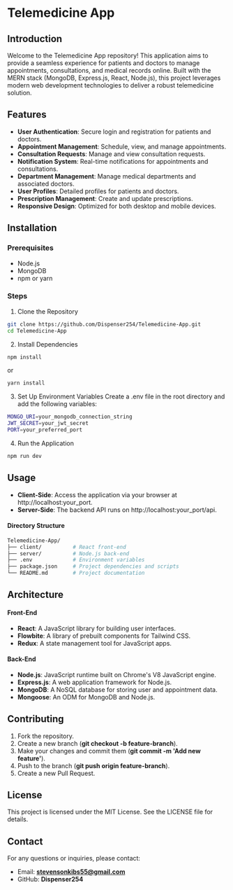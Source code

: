 # Telemedicine App
## Introduction
Welcome to the Telemedicine App repository! This application aims to provide a seamless experience for patients and doctors to manage appointments, consultations, and medical records online. Built with the MERN stack (MongoDB, Express.js, React, Node.js), this project leverages modern web development technologies to deliver a robust telemedicine solution.

## Features
- **User Authentication**: Secure login and registration for patients and doctors.
- **Appointment Management**: Schedule, view, and manage appointments.
- **Consultation Requests**: Manage and view consultation requests.
- **Notification System**: Real-time notifications for appointments and consultations.
- **Department Management**: Manage medical departments and associated doctors.
- **User Profiles**: Detailed profiles for patients and doctors.
- **Prescription Management**: Create and update prescriptions.
- **Responsive Design**: Optimized for both desktop and mobile devices.

## Installation
### Prerequisites
- Node.js
- MongoDB
- npm or yarn


### Steps
1. Clone the Repository
```sh
git clone https://github.com/Dispenser254/Telemedicine-App.git
cd Telemedicine-App
```

2. Install Dependencies
```sh
npm install
```
or
```sh
yarn install
```

3. Set Up Environment Variables
Create a .env file in the root directory and add the following variables:
```sh
MONGO_URI=your_mongodb_connection_string
JWT_SECRET=your_jwt_secret
PORT=your_preferred_port
```
4. Run the Application
```sh
npm run dev
```

## Usage
- **Client-Side**: Access the application via your browser at http://localhost:your_port.
- **Server-Side**: The backend API runs on http://localhost:your_port/api.

#### Directory Structure
```sh
Telemedicine-App/
├── client/          # React front-end
├── server/          # Node.js back-end
├── .env             # Environment variables
├── package.json     # Project dependencies and scripts
└── README.md        # Project documentation
```

## Architecture
#### Front-End
- **React**: A JavaScript library for building user interfaces.
- **Flowbite**: A library of prebuilt components for Tailwind CSS.
- **Redux**: A state management tool for JavaScript apps.
#### Back-End
- **Node.js**: JavaScript runtime built on Chrome's V8 JavaScript engine.
- **Express.js**: A web application framework for Node.js.
- **MongoDB**: A NoSQL database for storing user and appointment data.
- **Mongoose**: An ODM for MongoDB and Node.js.

## Contributing
1. Fork the repository.
2. Create a new branch (**git checkout -b feature-branch**).
3. Make your changes and commit them (**git commit -m 'Add new feature'**).
4. Push to the branch (**git push origin feature-branch**).
5. Create a new Pull Request.

## License
This project is licensed under the MIT License. See the LICENSE file for details.

## Contact
For any questions or inquiries, please contact:

- Email: **stevensonkibs55@gmail.com**
- GitHub: **Dispenser254**
